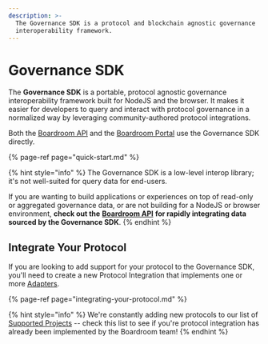 ```yaml
---
description: >-
  The Governance SDK is a protocol and blockchain agnostic governance
  interoperability framework.
---
```


# Governance SDK

The **Governance SDK** is a portable, protocol agnostic governance interoperability framework built for NodeJS and the browser. It makes it easier for developers to query and interact with protocol governance in a normalized way by leveraging community-authored protocol integrations.

Both the [Boardroom API](../boardroom-api/boardroom-api.md) and the [Boardroom Portal](../boardroom-portal-1/getting-started.md) use the Governance SDK directly.

{% page-ref page="quick-start.md" %}

{% hint style="info" %}
The Governance SDK is a low-level interop library; it's not well-suited for query data for end-users. 

If you are wanting to build applications or experiences on top of read-only or aggregated governance data, or are not building for a NodeJS or browser environment, **check out the** [**Boardroom API**](../boardroom-api/boardroom-api.md) **for rapidly integrating data sourced by the Governance SDK**.
{% endhint %}

## Integrate Your Protocol

If you are looking to add support for your protocol to the Governance SDK, you'll need to create a new Protocol Integration that implements one or more [Adapters](adapters/).

{% page-ref page="integrating-your-protocol.md" %}

{% hint style="info" %}
We're constantly adding new protocols to our list of [Supported Projects](../protocols.md) -- check this list to see if you're protocol integration has already been implemented by the Boardroom team!
{% endhint %}



